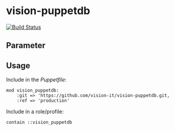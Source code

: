 # vision-puppetdb

[![Build Status](https://travis-ci.org/vision-it/vision-puppetdb.svg?branch=development)](https://travis-ci.org/vision-it/vision-puppetdb)

## Parameter

## Usage

Include in the *Puppetfile*:

```
mod vision_puppetdb:
    :git => 'https://github.com/vision-it/vision-puppetdb.git,
    :ref => 'production'
```

Include in a role/profile:

```puppet
contain ::vision_puppetdb
```

